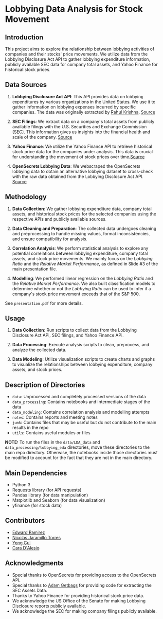 

# Lobbying Data Analysis for Stock Movement

## Introduction

This project aims to explore the relationship between lobbying activities of companies and their stocks' price movements. We utilize data from the Lobbying Disclosure Act API to gather lobbying expenditure information, publicly available SEC data for company total assets, and Yahoo Finance for historical stock prices.

## Data Sources

1. **Lobbying Disclosure Act API**: This API provides data on lobbying expenditures by various organizations in the United States. We use it to gather information on lobbying expenses incurred by specific companies. The data was originally extracted by [Rahul Krishna](https://github.com/rmkrishn). [Source](https://lda.senate.gov/system/public/)

2. **SEC Filings**: We extract data on a company's total assets from publicly available filings with the U.S. Securities and Exchange Commission (SEC). This information gives us insights into the financial health and scale of the company. [Source](https://www.sec.gov/edgar/search/)

3. **Yahoo Finance**: We utilize the Yahoo Finance API to retrieve historical stock price data for the companies under analysis. This data is crucial for understanding the movement of stock prices over time.[Source](https://github.com/ranaroussi/yfinance)

4. **OpenSecrets Lobbying Data**: We webscraped the OpenSecrets lobbying data to obtain an alternative lobbying dataset to cross-check with the raw data obtained from the Lobbying Disclosure Act API. [Source](https://www.opensecrets.org/federal-lobbying/)

## Methodology

1. **Data Collection**: We gather lobbying expenditure data, company total assets, and historical stock prices for the selected companies using the respective APIs and publicly available sources.

2. **Data Cleaning and Preparation**: The collected data undergoes cleaning and preprocessing to handle missing values, format inconsistencies, and ensure compatibility for analysis.

3. **Correlation Analysis**: We perform statistical analysis to explore any potential correlations between lobbying expenditure, company total assets, and stock price movements. We mainly focus on the *Lobbying Ratio* and the *Relative Market Performance*, as defined in Slide #3 of the main presentation file.

4. **Modelling**: We performed linear regression on the *Lobbying Ratio* and the *Relative Market Performance*. We also built classification models to determine whether or not the *Lobbying Ratio* can be used to infer if a company's stock price movement exceeds that of the S&P 500.

See `presentation.pdf` for more details.

## Usage

1. **Data Collection**: Run scripts to collect data from the Lobbying Disclosure Act API, SEC filings, and Yahoo Finance API.

2. **Data Processing**: Execute analysis scripts to clean, preprocess, and analyze the collected data.

3. **Data Modeling**: Utilize visualization scripts to create charts and graphs to visualize the relationships between lobbying expenditure, company assets, and stock prices.

## Description of Directories

- `data`: Unprocessed and completely processed versions of the data
- `data_processing`: Contains notebooks and intermediate stages of the data 
- `data_modeling`: Contains correlation analysis and modelling attempts
- `notes`: Contains reports and meeting notes
- `junk`: Contains files that may be useful but do not contribute to the main results in the repo
- `utils`: Contains useful modules or files  

**NOTE:** To run the files in the `data/LDA_data` and `data_processing/lobbying_eda` directories, move these directories to the main repo directory. Otherwise, the notebooks inside those directories must be modified to account for the fact that they are not in the main directory.

## Main Dependencies

- Python 3
- Requests library (for API requests)
- Pandas library (for data manipulation)
- Matplotlib and Seaborn (for data visualization)
- yfinance (for stock data)

## Contributors

- [Edward Ramirez](https://github.com/edwarddramirez)
- [Nicolas Jaramillo Torres](https://github.com/nicoj13)
- [Yong Cui](https://github.com/Itamik)
- [Cara D'Alesio](https://github.com/cara-dalesio)

## Acknowledgments

- Special thanks to OpenSecrets for providing access to the OpenSecrets API.
- Special thanks to [Adam Getbags](https://github.com/AdamGetbags) for providing code for extracting the SEC Assets Data. 
- Thanks to Yahoo Finance for providing historical stock price data.
- We acknowledge the US Office of the Senate for making Lobbying Disclosure reports publicly available.
- We acknowledge the SEC for making company filings publicly available. 